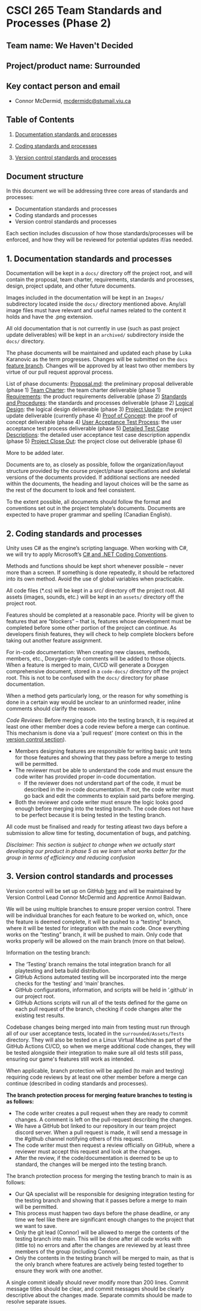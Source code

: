 # CSCI 265 Team Standards and Processes (Phase 2)

## Team name: We Haven't Decided

## Project/product name: Surrounded

## Key contact person and email

 - Connor McDermid, mcdermidc@stumail.viu.ca

## Table of Contents

1. [Documentation standards and processes](#docs) 

2. [Coding standards and processes](#code) 

3. [Version control standards and processes](#vc)

## Document structure

In this document we will be addressing three core areas of standards and processes:
 - Documentation standards and processes
 - Coding standards and processes
 - Version control standards and processes

Each section includes discussion of how those standards/processes will be enforced, and how they will be reviewed for potential updates if/as needed.

## 1. <a name=”docs”></a>Documentation standards and processes

Documentation will be kept in a `docs/` directory off the project root, and will contain the proposal, team charter, requirements, standards and processes, design, project update, and other future documents.

Images included in the documentation will be kept in an `Images/` subdirectory located inside the `docs/` directory mentioned above. 
Any/all image files must have relevant and useful names related to the content it holds and have the .png extension. 

All old documentation that is not currently in use (such as past project update deliverables) will be kept in an `archived/` subdirectory inside the `docs/` directory.

The phase documents will be maintained and updated each phase by Luka Karanovic as the term progresses. Changes will be submitted on the `docs` [feature branch](#vc). Changes will be approved by at least two other members by virtue of our pull request approval process.

List of phase documents:
[Proposal.md](proposal.md): the preliminary proposal deliverable (phase 1)
[Team Charter](charter.md): the team charter deliverable (phase 1)
[Requirements](requirements.md): the product requirements deliverable (phase 2)
[Standards and Procedures](standards.md): the standards and processes deliverable (phase 2)
[Logical Design](logicaldesign.md): the logical design deliverable (phase 3)
[Project Update](update.md): the project update deliverable (currently phase 4)
[Proof of Concept](proofconcept.md): the proof of concept deliverable (phase 4)
[User Acceptance Test Process](uatesting.md): the user acceptance test process deliverable (phase 5)
[Detailed Test Case Descriptions](testcases.md): the detailed user acceptance test case description appendix (phase 5)
[Project Close Out](closeout.md): the project close out deliverable (phase 6)

More to be added later.

Documents are to, as closely as possible, follow the organization/layout structure provided by the course project/phase specifications and skeletal versions of the documents provided. If additional sections are needed within the documents, the heading and layout choices will be the same as the rest of the document to look and feel consistent.

To the extent possible, all documents should follow the format and conventions set out in the project template’s documents. Documents are expected to have proper grammar and spelling (Canadian English).

## 2. <a name=”code”></a>Coding standards and processes

Unity uses C# as the engine’s scripting language. When working with C#, we will try to apply Microsoft’s [C# and .NET Coding Conventions](https://learn.microsoft.com/en-us/dotnet/csharp/fundamentals/coding-style/coding-conventions). 

Methods and functions should be kept short whenever possible – never more than a screen. If something is done repeatedly, it should be refactored into its own method. Avoid the use of global variables when practicable.

All code files (\*.cs) will be kept in a src/ directory off the project root. All assets (images, sounds, etc.) will be kept in an `assets/` directory off the project root.

Features should be completed at a reasonable pace. Priority will be given to features that are “blockers” – that is, features whose development must be completed before some other portion of the project can continue.
As developers finish features, they will check to help complete blockers before taking out another feature assignment.

For in-code documentation: When creating new classes, methods, members, etc., Doxygen-style comments will be added to those objects. When a feature is merged to main, CI/CD will generate a Doxygen comprehensive document, stored in a `code-docs/` directory off the project root. This is not to be confused with the `docs/` directory for phase documentation.

When a method gets particularly long, or the reason for why something is done in a certain way would be unclear to an uninformed reader, inline comments should clarify the reason.

*Code Reviews:*
Before merging code into the testing branch, it is required at least one other member does a code review before a merge can continue. This mechanism is done via a 'pull request' (more context on this in the [version control section](#vc)).
* Members designing features are responsible for writing basic unit tests for those features and showing that they pass before a merge to testing will be permitted. 
* The reviewer must be able to understand the code and must ensure the code writer has provided proper in-code documentation. 
    * If the reviewer does not understand part of the code, it must be described in the in-code documentation. If not, the code writer must go back and edit the comments to explain said parts before merging.
* Both the reviewer and code writer must ensure the logic looks good enough before merging into the testing branch. The code does not have to be perfect because it is being tested in the testing branch.

All code must be finalised and ready for testing atleast two days before a submission to allow time for testing, documentation of bugs, and patching.

*Disclaimer: This section is subject to change when we actually start developing our product in phase 5 as we learn what works better for the group in terms of efficiency and reducing confusion*

## 3. <a name=”vc”></a>Version control standards and processes

Version control will be set up on GitHub [here](https://github.com/wehaventdecided/surrounded) and will be maintained by Version Control Lead Connor McDermid and Apprentice Anmol Baidwan.

We will be using multiple branches to ensure proper version control. There will be individual branches for each feature to be worked on, which, once the feature is deemed complete, it will be pushed to a “testing” branch, where it will be tested for integration with the main code. Once everything works on the “testing” branch, it will be pushed to main.
Only code that works properly will be allowed on the main branch (more on that below). 

Information on the testing branch:

* The ‘Testing’ branch remains the total integration branch for all playtesting and beta build distribution.
* GitHub Actions automated testing will be incorporated into the merge checks for the ‘testing’ and ‘main’ branches.
* GitHub configurations, information, and scripts will be held in ‘.github’ in our project root.
* GitHub Actions scripts will run all of the tests defined for the game on each pull request of the branch, checking if code changes alter the existing test results.

Codebase changes being merged into main from testing must run through all of our user acceptance tests, located in the `surrounded/Assets/Tests` directory. They will also be tested on a Linux Virtual Machine as part of the GitHub Actions CI/CD, so when we merge additional code changes, they will be tested alongside their integration to make sure all old tests still pass, ensuring our game's features still work as intended.

When applicable, branch protection will be applied (to main and testing) requiring code reviews by at least one other member before a merge can continue (described in coding standards and processes). 

**The branch protection process for merging feature branches to testing is as follows:**
* The code writer creates a pull request when they are ready to commit changes. A comment is left on the pull-request describing the changes.
* We have a GitHub bot linked to our repository in our team project discord server. When a pull request is made, it will send a message in the #github channel notifying others of this request.
* The code writer must then request a review officially on GitHub, where a reviewer must accept this request and look at the changes.
* After the review, if the code/documentation is deemed to be up to standard, the changes will be merged into the testing branch.

The branch protection process for merging the testing branch to main is as follows:
* Our QA specialist will be responsible for designing integration testing for the testing branch and showing that it passes before a merge to main will be permitted.
* This process must happen two days before the phase deadline, or any time we feel like there are significant enough changes to the project that we want to save.
* Only the git lead (Connor) will be allowed to merge the contents of the testing branch into main. This will be done after all code works with (little to) no errors and after the changes are reviewed by at least three members of the group (including Connor).
* Only the contents in the testing branch will be merged to main, as that is the only branch where features are actively being tested together to ensure they work with one another.

A single commit ideally should never modify more than 200 lines. Commit message titles should be clear, and commit messages should be clearly descriptive about the changes made. Separate commits should be made to resolve separate issues.

